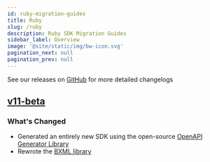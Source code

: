 ```yaml
---
id: ruby-migration-guides
title: Ruby
slug: /ruby
description: Ruby SDK Migration Guides
sidebar_label: Overview
image: '@site/static/img/bw-icon.svg'
pagination_next: null
pagination_prev: null
---
```


See our releases on [GitHub](https://github.com/Bandwidth/ruby-sdk/releases) for more detailed changelogs

## [v11-beta](//migration-guides/ruby/v10->v11-beta//)

### What's Changed

* Generated an entirely new SDK using the open-source [OpenAPI Generator Library](/https://openapi-generator.tech//)
* Rewrote the [BXML library](//migration-guides/ruby/v10->v11-beta#bxml//)
